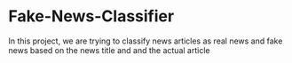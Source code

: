 # Fake-News-Classifier
In this project, we are trying to classify news articles as real news and fake news based on the news title and and the actual article
